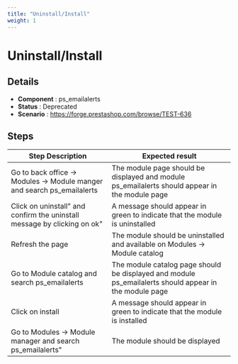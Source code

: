 ```yaml
---
title: "Uninstall/Install"
weight: 1
---
```


# Uninstall/Install
## Details
* **Component** : ps_emailalerts
* **Status** : Deprecated
* **Scenario** : https://forge.prestashop.com/browse/TEST-636

## Steps
| Step Description | Expected result |
| ----- | ----- |
| Go to back office -> Modules -> Module manger and search ps_emailalerts | The module page should be displayed and module ps_emailalerts should appear in the module page |
| Click on uninstall" and confirm the uninstall message by clicking on ok" | A message should appear in green to indicate that the module is uninstalled |
| Refresh the page | The module should be uninstalled and available on Modules -> Module catalog |
| Go to Module catalog and search ps_emailalerts | The module catalog page should be displayed and module ps_emailalerts should appear in the module page |
| Click on install | A message should appear in green to indicate that the module is installed |
| Go to Modules -> Module manager and search ps_emailalerts" | The module should be displayed |